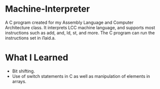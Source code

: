 # Machine-Interpreter
A C program created for my Assembly Language and Computer Architecture class. It interprets LCC machine language, and supports most instructions such as add, and, ld, st, and more. The C program can run the instructions set in i1aid.a.

# What I Learned
- Bit shifting.
- Use of switch statements in C as well as manipulation of elements in arrays.
